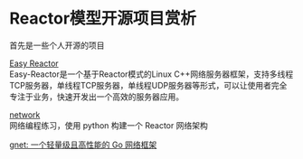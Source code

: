 # Reactor模型开源项目赏析
首先是一些个人开源的项目

[Easy Reactor](https://github.com/LeechanX/Easy-Reactor)  
Easy-Reactor是一个基于Reactor模式的Linux C++网络服务器框架，支持多线程TCP服务器，单线程TCP服务器，单线程UDP服务器等形式，可以让使用者完全专注于业务，快速开发出一个高效的服务器应用。  

[network](https://github.com/feiyu4581/network)  
网络编程练习，使用 python 构建一个 Reactor 网络架构

[gnet: 一个轻量级且高性能的 Go 网络框架](https://strikefreedom.top/go-event-loop-networking-library-gnet)
